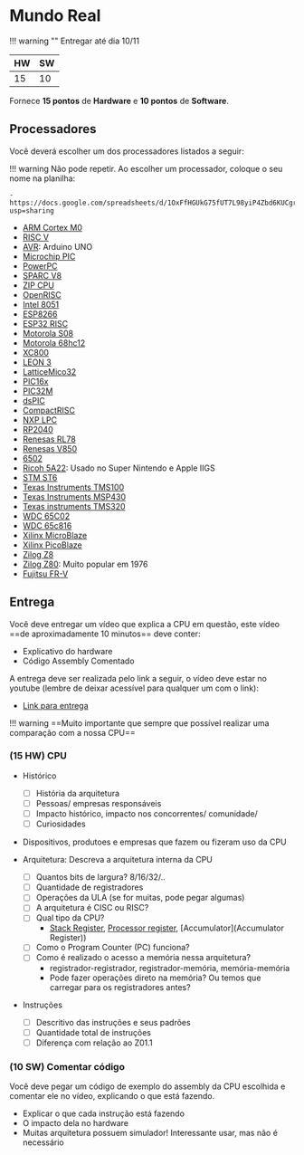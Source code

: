 # Mundo Real

!!! warning ""
    Entregar até dia 10/11

| HW | SW |
|----|----|
| 15 | 10 |

Fornece **15 pontos** de **Hardware** e **10 pontos** de **Software**. 

## Processadores

Você deverá escolher um dos processadores listados a seguir:

!!! warning 
    Não pode repetir. Ao escolher um processador, coloque o seu nome na planilha:
    
    - https://docs.google.com/spreadsheets/d/1OxFfHGUkG75fUT7L98yiP4Zbd6KUCgrEO_ih38b4g5s/edit?usp=sharing
    

- [ARM Cortex M0](https://en.wikipedia.org/wiki/ARM_Cortex-M)
- [RISC V](https://en.wikipedia.org/wiki/RISC-V)
- [AVR](https://www.google.com/search?q=avr+microcontroller+wiki): Arduino UNO
- [Microchip PIC ](https://en.wikipedia.org/wiki/PIC_microcontrollers)
- [PowerPC](https://en.wikipedia.org/wiki/PowerPC)
- [SPARC V8](https://en.wikipedia.org/wiki/SPARC)
- [ZIP CPU](https://zipcpu.com/)
- [OpenRISC](https://openrisc.io/)
- [Intel 8051](https://en.wikipedia.org/wiki/8051)
- [ESP8266](https://en.wikipedia.org/wiki/ESP8266)
- [ESP32 RISC](https://en.wikipedia.org/wiki/ESP32)
- [Motorola S08](https://en.wikipedia.org/wiki/Motorola_S08)
- [Motorola 68hc12](https://en.wikipedia.org/wiki/Motorola_S08)
- [XC800](https://en.wikipedia.org/wiki/XC800_family)
- [LEON 3](https://www.gaisler.com/index.php/products/processors/leon3)
- [LatticeMico32](https://en.wikipedia.org/wiki/LatticeMico32)
- [PIC16x](https://en.wikipedia.org/wiki/PIC16x84)
- [PIC32M](https://en.wikipedia.org/wiki/PIC_microcontrollers#PIC32M_MIPS-based_line)
- [dsPIC](https://en.wikipedia.org/wiki/PIC_microcontrollers#PIC24_and_dsPIC)
- [CompactRISC](https://en.wikipedia.org/wiki/CompactRISC)
- [NXP LPC](https://en.wikipedia.org/wiki/NXP_LPC)
- [RP2040](https://en.wikipedia.org/wiki/RP2040)
- [Renesas RL78](https://en.wikipedia.org/wiki/RL78)
- [Renesas V850](https://en.wikipedia.org/wiki/V850)
- [6502](https://en.wikipedia.org/wiki/MOS_Technology_6502)
- [Ricoh 5A22](https://en.wikipedia.org/wiki/Ricoh_5A22): Usado no Super Nintendo e Apple IIGS
- [STM ST6](https://en.wikipedia.org/wiki/ST6_and_ST7)
- [Texas Instruments TMS100](https://en.wikipedia.org/wiki/Texas_Instruments_TMS1000)
- [Texas Instruments MSP430](https://en.wikipedia.org/wiki/TI_MSP430)
- [Texas instruments TMS320](https://en.wikipedia.org/wiki/Texas_Instruments_TMS320)
- [WDC 65C02](https://en.wikipedia.org/wiki/WDC_65C02)
- [WDC 65c816](https://en.wikipedia.org/wiki/WDC_65C816)
- [Xilinx MicroBlaze](https://en.wikipedia.org/wiki/MicroBlaze)
- [Xilinx PicoBlaze](https://en.wikipedia.org/wiki/PicoBlaze)
- [Zilog Z8](https://en.wikipedia.org/wiki/Zilog_Z8)
- [Zilog Z80](https://en.wikipedia.org/wiki/Zilog_Z80): Muito popular em 1976
- [Fujitsu FR-V](https://en.wikipedia.org/wiki/FR-V_(microprocessor))

## Entrega

Você deve entregar um vídeo que explica a CPU em questão, este vídeo ==de aproximadamente 10 minutos== deve conter:

- Explicativo do hardware
- Código Assembly Comentado

A entrega deve ser realizada pelo link a seguir, o vídeo deve estar no youtube (lembre de deixar acessível para qualquer um com o link):

- [Link para entrega](https://docs.google.com/forms/d/e/1FAIpQLSeTF5fCUlGqZBWhO6w_9HVgQ5nIxPIgawWLaW3n7M1L_bKaew/viewform?usp=sf_link)

!!! warning
    ==Muito importante que sempre que possível realizar uma comparação com a nossa CPU==
    
### (**15 HW**) CPU

- Histórico
    - [ ] História da arquitetura
    - [ ] Pessoas/ empresas responsáveis
    - [ ] Impacto histórico, impacto nos concorrentes/ comunidade/
    - [ ] Curiosidades
    
- Dispositivos, produtoes e empresas que fazem ou fizeram uso da CPU
    
- Arquitetura: Descreva a arquitetura interna da CPU
 
    - [ ] Quantos bits de largura? 8/16/32/..
    - [ ] Quantidade de registradores
    - [ ] Operações da ULA (se for muitas, pode pegar algumas)
    - [ ] A arquitetura é CISC ou RISC?
    - [ ] Qual tipo da CPU? 
        - [Stack Register](https://en.wikipedia.org/wiki/Stack_register), [Processor register](https://en.wikipedia.org/wiki/Processor_register), [Accumulator](Accumulator Register))
    - [ ] Como o Program Counter (PC) funciona? 
    - [ ] Como é realizado o acesso a memória nessa arquitetura? 
        - registrador-registrador, registrador-memória, memória-memória
        - Pode fazer operações direto na memória? Ou temos que carregar para os registradores antes?

- Instruções
    - [ ] Descritivo das instruções e seus padrões
    - [ ] Quantidade total de instruções
    - [ ] Diferença com relação ao Z01.1 

### (**10 SW**) Comentar código

Você deve pegar um código de exemplo do assembly da CPU escolhida e comentar ele no vídeo, explicando o que está fazendo.

- Explicar o que cada instrução está fazendo
- O impacto dela no hardware
- Muitas arquitetura possuem simulador! Interessante usar, mas não é necessário

